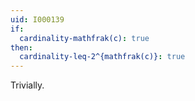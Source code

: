 ```yaml
---
uid: I000139
if:
  cardinality-mathfrak(c): true
then:
  cardinality-leq-2^{mathfrak(c)}: true
---
```

Trivially.

